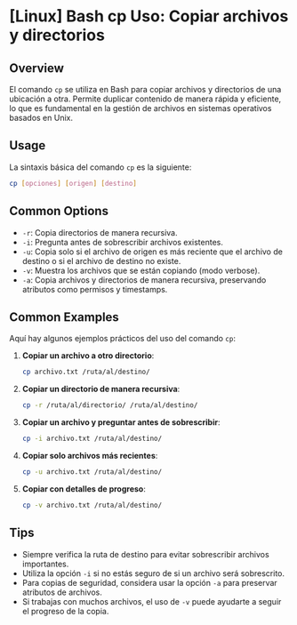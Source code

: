 # [Linux] Bash cp Uso: Copiar archivos y directorios

## Overview
El comando `cp` se utiliza en Bash para copiar archivos y directorios de una ubicación a otra. Permite duplicar contenido de manera rápida y eficiente, lo que es fundamental en la gestión de archivos en sistemas operativos basados en Unix.

## Usage
La sintaxis básica del comando `cp` es la siguiente:

```bash
cp [opciones] [origen] [destino]
```

## Common Options
- `-r`: Copia directorios de manera recursiva.
- `-i`: Pregunta antes de sobrescribir archivos existentes.
- `-u`: Copia solo si el archivo de origen es más reciente que el archivo de destino o si el archivo de destino no existe.
- `-v`: Muestra los archivos que se están copiando (modo verbose).
- `-a`: Copia archivos y directorios de manera recursiva, preservando atributos como permisos y timestamps.

## Common Examples
Aquí hay algunos ejemplos prácticos del uso del comando `cp`:

1. **Copiar un archivo a otro directorio**:
   ```bash
   cp archivo.txt /ruta/al/destino/
   ```

2. **Copiar un directorio de manera recursiva**:
   ```bash
   cp -r /ruta/al/directorio/ /ruta/al/destino/
   ```

3. **Copiar un archivo y preguntar antes de sobrescribir**:
   ```bash
   cp -i archivo.txt /ruta/al/destino/
   ```

4. **Copiar solo archivos más recientes**:
   ```bash
   cp -u archivo.txt /ruta/al/destino/
   ```

5. **Copiar con detalles de progreso**:
   ```bash
   cp -v archivo.txt /ruta/al/destino/
   ```

## Tips
- Siempre verifica la ruta de destino para evitar sobrescribir archivos importantes.
- Utiliza la opción `-i` si no estás seguro de si un archivo será sobrescrito.
- Para copias de seguridad, considera usar la opción `-a` para preservar atributos de archivos.
- Si trabajas con muchos archivos, el uso de `-v` puede ayudarte a seguir el progreso de la copia.